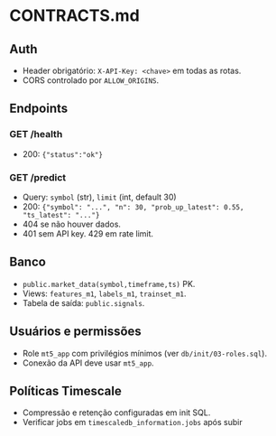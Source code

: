 # CONTRACTS.md

## Auth

- Header obrigatório: `X-API-Key: <chave>` em todas as rotas.
- CORS controlado por `ALLOW_ORIGINS`.

## Endpoints

### GET /health

- 200: `{"status":"ok"}`

### GET /predict

- Query: `symbol` (str), `limit` (int, default 30)
- 200: `{"symbol": "...", "n": 30, "prob_up_latest": 0.55, "ts_latest": "..."}`
- 404 se não houver dados.
- 401 sem API key. 429 em rate limit.

## Banco

- `public.market_data(symbol,timeframe,ts)` PK.
- Views: `features_m1`, `labels_m1`, `trainset_m1`.
- Tabela de saída: `public.signals`.

## Usuários e permissões

- Role `mt5_app` com privilégios mínimos (ver `db/init/03-roles.sql`).
- Conexão da API deve usar `mt5_app`.

## Políticas Timescale

- Compressão e retenção configuradas em init SQL.
- Verificar jobs em `timescaledb_information.jobs` após subir
